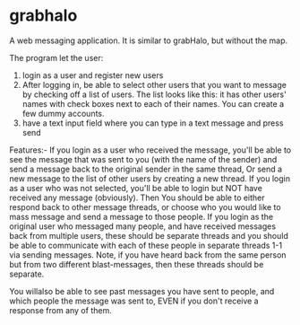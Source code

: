 grabhalo
========
A web messaging application. It is similar to grabHalo, but without the map. 

The program let the user:
1. login as a user and register new users
2. After logging in, be able to select other users that you want to message by checking off a list of users. The list looks like this: it has other users' names with check boxes next to each of their names. You can create a few dummy accounts.
3. have a text input field where you can type in a text message and press send

Features:-
If you login as a user who received the message, you'll be able to see the message that was sent to you (with the name of the sender) and send a message back to the original sender in the same thread, Or send a new message to the list of other users by creating a new thread.
If you login as a user who was not selected, you'll be able to login but NOT have received any message (obviously). Then You should be able to either respond back to other message threads, or choose who you would like to mass message and send a message to those people.
If you login as the original user who messaged many people, and have received messages back from multiple users, these should be separate threads and you should be able to communicate with each of these people in separate threads 1-1 via sending messages. Note, if you have heard back from the same person but from two different blast-messages, then these threads should be separate. 
  
You willalso be able to see past messages you have sent to people, and which people the message was sent to, EVEN if you don't receive a response from any of them.

